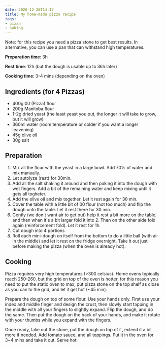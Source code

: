 ```yaml
---
date: 2020-12-26T14:17
title: My home-made pizza recipe
tags:
- pizza
- baking
---
```


Note: for this recipe you need a pizza stone to get best results. In alternative, you can use a pan that can withstand high temperatures.

**Preparation time**: 3h

**Rest time**: 12h (but the dough is usable up to 36h later)

**Cooking time**: 3-4 mins (depending on the oven)

## Ingredients (for 4 Pizzas)
- 400g 00 (Pizza) flour
- 200g Manitoba flour
- 1-2g dried yeast (the least yeast you put, the longer it will take to grow, but it will grow)
- 360ml water (room temperature or colder if you want a longer leavening)
- 45g olive oil
- 30g salt

## Preparation
1. Mix all the flour with the yeast in a large bowl. Add 70% of water and mix manually.
2. Let autolyze (rest) for 30min. 
3. Add all the salt shaking it around and then poking it into the dough with wet fingers. Add a bit of the remaining water and keep mixing until it gets all togheter.
4. Add the olive oil and mix together. Let it rest again for 30 min. 
5. Cover the table with a little bit of 00 flour (not too much) and flip the dough onto the table. Let it rest there for 30 min.
6. Gently (we don't want air to get out) help it rest a bit more on the table, and then when it's a bit larger fold it into 2. Then on the other side fold again (reinforcement fold). Let it rest for 1h.
7. Cut dough into 4 portions
8. Roll each mini-dough on itself from the bottom to do a little ball (with air in the middle) and let it rest on the fridge overnight. Take it out just before making the pizza (when the oven is already hot).

## Cooking
Pizza requires very high temperatures (>300 celsius). Home ovens typically reach 250-260, but the grid on top of the oven is hotter, for this reason you need to put the static oven to max, put pizza stone on the top shelf as close as you can to the grid, and let it get hot (~45 min). 

Prepare the dough on top of some flour. Use your hands only. First use your index and middle finger and design the crust, then slowly start tapping in the middle with all your fingers to slightly expand. Flip the dough, and do the same. Then put the dough on the back of your hands, and make it rotate with your thumbs while you expand with the fingers. 

Once ready, take out the stone, put the dough on top of it, extend it a bit more if needed. Add tomato sauce, and all toppings. Put it in the oven for 3~4 mins and take it out. Serve hot.
